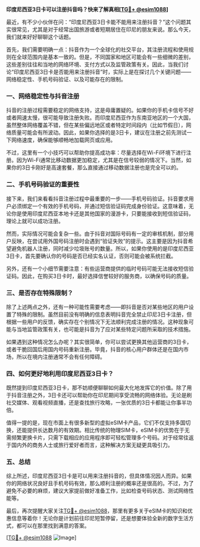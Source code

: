 **印度尼西亚3日卡可以注册抖音吗？快来了解真相[[TG💪+ @esim1088](https://t.me/s/esim1088)]**

最近，有不少小伙伴在问：“印度尼西亚3日卡能不能用来注册抖音？”这个问题其实很常见，尤其是对于经常出国旅游或者短期居住在印尼的朋友来说。那么今天，我们就来好好聊聊这个话题。

首先，我们需要明确一点：抖音作为一个全球化的社交平台，其注册流程和使用规则在全球范围内是基本一致的。但是，不同国家和地区可能会有一些细微的差别，这些差别往往和当地的网络环境、支付方式以及监管政策有关。因此，当我们讨论“印度尼西亚3日卡是否能用来注册抖音”时，实际上是在探讨几个关键问题——网络稳定性、手机号码验证、以及可能存在的限制。

### 一、网络稳定性与抖音注册

抖音的注册过程需要稳定的网络支持，这是毋庸置疑的。如果你的手机卡信号不好或者网速太慢，很可能导致注册失败。而印度尼西亚作为东南亚地区的一个大国，虽然整体网络覆盖不错，但在某些偏远地区或者特定时间段内（比如节假日），网络质量可能会有所波动。因此，如果你选择的是3日卡，建议在注册之前先测试一下网络速度，确保能够顺畅地加载网页或应用。

不过，这里有一个小技巧可以帮助你提高成功率：尽量选择在Wi-Fi环境下进行注册。因为Wi-Fi通常比移动数据更加稳定，尤其是在信号较弱的情况下。当然，如果你的3日卡刚好是高速套餐，那么直接通过移动数据注册也是完全可以的。

### 二、手机号码验证的重要性

接下来，我们来看看抖音注册过程中最重要的一步——手机号码验证。抖音要求用户必须绑定一个有效的手机号码，并通过短信验证码完成身份验证。这意味着，无论你是使用印度尼西亚本地卡还是其他国家的漫游卡，只要能接收到短信验证码，理论上就可以成功注册。

然而，实际情况可能会复杂一些。由于抖音对国际号码有一定的审核机制，部分用户反映，在尝试用外国号码注册时会遇到“验证失败”的提示。这主要是因为抖音希望避免机器人注册，同时减少垃圾账号的数量。所以，如果你使用的是印度尼西亚3日卡，首先要确认你的号码是否已经实名认证，否则可能会被系统拦截。

另外，还有一个小细节需要注意：有些运营商提供的临时号码可能无法接收短信验证码。因此，在购买3日卡时，最好选择信誉较好的服务商，以确保号码的质量。

### 三、是否存在特殊限制？

除了上述两点之外，还有一种可能性需要考虑——即抖音是否对某些地区的用户设置了特殊的限制。虽然目前没有明确的信息表明抖音完全禁止印尼3日卡注册，但根据一些用户的反馈，确实存在个别情况下无法顺利完成注册的情况。这种现象可能与当地监管政策有关，也可能是抖音为了应对某些特定问题所采取的技术措施。

如果遇到这种情况怎么办呢？其实很简单，你可以尝试更换其他运营商的3日卡，或者干脆回国后用国内号码重新注册。毕竟，抖音的核心用户群体还是在国内市场，所以在境内注册通常不会有任何障碍。

### 四、如何更好地利用印度尼西亚3日卡？

既然提到印度尼西亚3日卡，那不妨顺便聊聊如何最大化地发挥它的价值。除了用于抖音注册之外，3日卡还可以帮助你在印尼期间享受流畅的网络体验。无论是刷社交媒体、观看视频直播，还是查找旅行攻略，一张优质的3日卡都能让你事半功倍。

值得一提的是，现在市面上有很多新型的虚拟eSIM卡产品，它们不仅支持多国切换，还能提供长达数月的有效期。相比传统的物理SIM卡，eSIM卡的优势在于无需频繁更换卡片，只需下载相应的应用程序即可轻松管理多个号码。对于经常往返于国内外的商务人士或旅行爱好者而言，这种解决方案无疑更具吸引力。

### 五、总结

综上所述，印度尼西亚3日卡是可以用来注册抖音的，但具体情况因人而异。如果你的网络状况良好且手机号码有效，那么顺利注册的概率还是很高的。不过，为了避免不必要的麻烦，建议大家提前做好准备工作，比如检查号码状态、测试网络性能等。

最后，再次提醒大家关注[TG💪+ @esim1088](https://t.me/s/esim1088)，那里有更多关于eSIM卡的知识和优惠信息等着你！无论你是计划前往印尼短暂停留，还是想要体验全新的数字生活方式，都可以在那里找到满意的答案。

[[TG💪+ @esim1088](https://t.me/s/esim1088) ![Image](https://i.postimg.cc/4NQfJmqS/Snipaste-2025-05-13-00-14-12.png)]